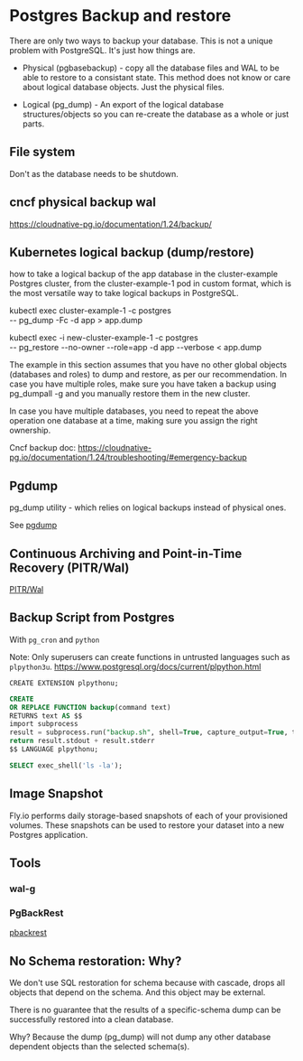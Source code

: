 # Postgres Backup and restore



There are only two ways to backup your database.  This is not a unique problem with PostgreSQL. It's just how things are.

* Physical (pgbasebackup) - copy all the database files and WAL to be able to restore to a consistant state. This method does not know or care about logical database objects. Just the physical files.

* Logical (pg_dump) - An export of the logical database structures/objects so you can re-create the database as a whole or just parts.

## File system

Don't as the database needs to be shutdown.

## cncf physical backup wal

https://cloudnative-pg.io/documentation/1.24/backup/

## Kubernetes logical backup (dump/restore)

how to take a logical backup of the app database in the cluster-example Postgres cluster, from the cluster-example-1 pod in custom format, which is the most versatile way to take logical backups in PostgreSQL.

kubectl exec cluster-example-1 -c postgres \
  -- pg_dump -Fc -d app > app.dump
  
kubectl exec -i new-cluster-example-1 -c postgres \
  -- pg_restore --no-owner --role=app -d app --verbose < app.dump

The example in this section assumes that you have no other global objects (databases and roles) to dump and restore, as per our recommendation. In case you have multiple roles, make sure you have taken a backup using pg_dumpall -g and you manually restore them in the new cluster.

In case you have multiple databases, you need to repeat the above operation one database at a time, making sure you assign the right ownership.
Cncf backup doc: https://cloudnative-pg.io/documentation/1.24/troubleshooting/#emergency-backup

## Pgdump

pg_dump utility - which relies on logical backups instead of physical ones. 

See [pgdump](postgres-pgdump.md)

## Continuous Archiving and Point-in-Time Recovery (PITR/Wal)

[PITR/Wal](postgres-wal.md)


## Backup Script from Postgres

With `pg_cron` and `python`

Note: Only superusers can create functions in untrusted languages such as `plpython3u`.
https://www.postgresql.org/docs/current/plpython.html

```
CREATE EXTENSION plpythonu;
```

```sql
CREATE
OR REPLACE FUNCTION backup(command text)
RETURNS text AS $$
import subprocess
result = subprocess.run("backup.sh", shell=True, capture_output=True, text=True)
return result.stdout + result.stderr
$$ LANGUAGE plpythonu;
```

```sql
SELECT exec_shell('ls -la');
```


## Image Snapshot

Fly.io performs daily storage-based snapshots of each of your provisioned volumes.
These snapshots can be used to restore your dataset into a new Postgres application.

## Tools

### wal-g

[](postgres-wal-g.md)



### PgBackRest

[pbackrest](postgres-pgbackrest.md)


## No Schema restoration: Why?

We don't use SQL restoration for schema
because with cascade, drops all objects that depend on the schema.
And this object may be external.

There is no guarantee that the results of a specific-schema dump
can be successfully restored into a clean database.

Why? Because the dump (pg_dump) will not dump any other database dependent objects
than the selected schema(s).